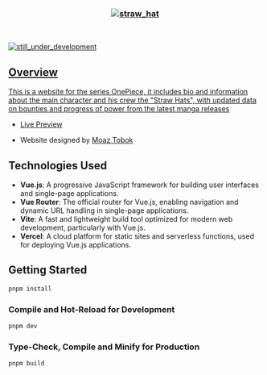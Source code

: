 <h3 align="center">
    <a target="_blank" href="https://mugiwaraboshi.vercel.app"><img  src="https://github.com/user-attachments/assets/baf22236-59dd-43a6-bbe8-6abbf032cacd" alt="straw_hat" />
</h3>

</br>

<p align="start">
    <a target="_blank" href="https://mugiwaraboshi.vercel.app"><img  src="https://github.com/user-attachments/assets/39339367-3ac7-4a3b-b3c6-3bc4eeb6d118" alt="still_under_development" />
</p>
      
## Overview

This is a website for the series OnePiece, it includes bio and information about the main character and his crew the "Straw Hats", with updated data on bounties and progress of power from the latest manga releases

- [Live Preview](https://mugiwaraboshi.vercel.app)

- Website designed by [Moaz Tobok](https://www.dreambymoaz.com/)

## Technologies Used

- **Vue.js**: A progressive JavaScript framework for building user interfaces and single-page applications.
- **Vue Router**: The official router for Vue.js, enabling navigation and dynamic URL handling in single-page applications.
- **Vite**: A fast and lightweight build tool optimized for modern web development, particularly with Vue.js.
- **Vercel**: A cloud platform for static sites and serverless functions, used for deploying Vue.js applications.

## Getting Started

```sh
pnpm install
```

### Compile and Hot-Reload for Development

```sh
pnpm dev
```

### Type-Check, Compile and Minify for Production

```sh
pnpm build
```
